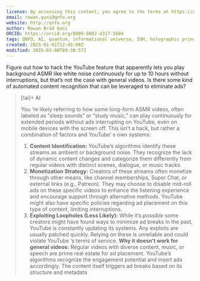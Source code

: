 ```yaml
---
license: By accessing this content, you agree to the terms at https://qnfo.org/LICENSE
email: rowan.quni@qnfo.org
website: http://qnfo.org
author: Rowan Brad Quni
ORCID: https://orcid.org/0009-0002-4317-5604
tags: QNFO, AI, quantum, informational universe, IUH, holographic principle
created: 2025-01-01T12:45:08Z
modified: 2025-03-08T09:38:57Z
---
```


Figure out how to hack the YouTube feature that apparently lets you play background ASMR like white noise continuously for up to 10 hours without interruptions, but that’s not the case with general videos. Is there some kind of automated content recognition that can be leveraged to eliminate ads?

> [!ai]+ AI
>
> You
> ‘re likely referring to how some long-form ASMR videos, often labeled as “sleep sounds” or “study music,” can play continuously for extended periods
> without ads interrupting on YouTube, even on mobile devices with the screen off. This isn’t a hack, but rather a combination of factors and YouTube’
> s own systems:
> 1. **Content Identification:** YouTube’s algorithms identify these streams as ambient or background noise. They recognize the lack of dynamic content
> changes and categorize them differently from regular videos with distinct scenes, dialogue, or music tracks.
> 2. **Monetization Strategy:** Creators of these streams often monetize through other means, like channel memberships, Super Chat, or external links
> (e.g., Patreon). They may choose to disable mid-roll ads on these specific videos to enhance the listening experience and encourage support through alternative methods. YouTube might also have specific policies regarding ad placement on this type of content,
> limiting interruptions.
> 3. **Exploiting Loopholes (Less Likely):** While it’s *possible* some creators might have found ways to minimize ad breaks in the past, YouTube is constantly updating its systems. Any exploits are usually patched quickly. Relying on these is unreliable and could violate YouTube
> ‘s terms of service.
> **Why it doesn’t work for general videos:**
> Regular videos with diverse content, music, or speech are prime real estate for ad placement. YouTube’s algorithms recognize the engagement potential and insert ads accordingly. The content itself triggers ad breaks based on its structure and metadata
